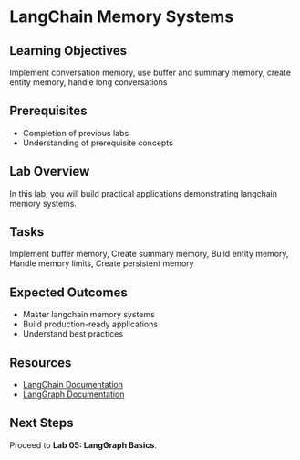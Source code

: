 # LangChain Memory Systems

## Learning Objectives
Implement conversation memory, use buffer and summary memory, create entity memory, handle long conversations

## Prerequisites
- Completion of previous labs
- Understanding of prerequisite concepts

## Lab Overview
In this lab, you will build practical applications demonstrating langchain memory systems.

## Tasks
Implement buffer memory, Create summary memory, Build entity memory, Handle memory limits, Create persistent memory

## Expected Outcomes
- Master langchain memory systems
- Build production-ready applications
- Understand best practices

## Resources
- [LangChain Documentation](https://python.langchain.com/)
- [LangGraph Documentation](https://langchain-ai.github.io/langgraph/)

## Next Steps
Proceed to **Lab 05: LangGraph Basics**.
